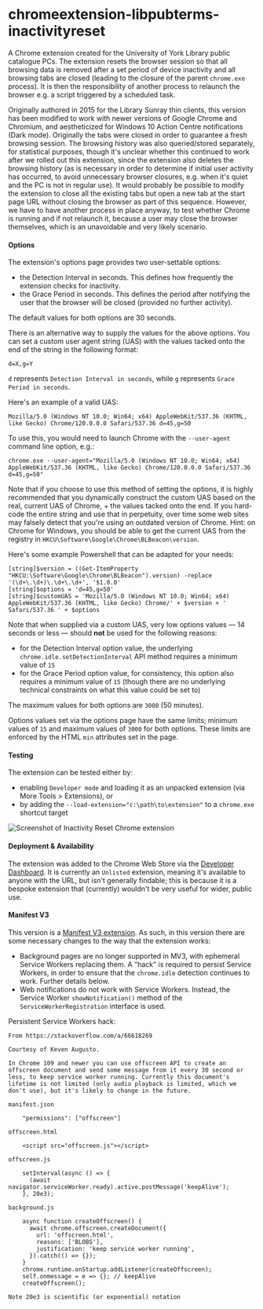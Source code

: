 # chromeextension-libpubterms-inactivityreset

A Chrome extension created for the University of York Library public catalogue PCs. The extension resets the browser session so that all browsing data is removed after a set period of device inactivity and all browsing tabs are closed (leading to the closure of the parent `chrome.exe` process). It is then the responsibility of another process to relaunch the browser e.g. a script triggered by a scheduled task.

Originally authored in 2015 for the Library Sunray thin clients, this version has been modified to work with newer versions of Google Chrome and Chromium, and aestheticized for Windows 10 Action Centre notifications (Dark mode). Originally the tabs were closed in order to guarantee a fresh browsing session. The browsing history was also queried/stored separately, for statistical purposes,  though it's unclear whether this continued to work after we rolled out this extension, since the extension also deletes the browsing history (as is necessary in order to determine if initial user activity has occurred, to avoid unnecessary browser closures, e.g. when it's quiet and the PC is not in regular use). It would probably be possible to modify the extension to close all the existing tabs but open a new tab at the start page URL without closing the browser as part of this sequence. However, we have to have another process in place anyway, to test whether Chrome is running and if not relaunch it, because a user may close the browser themselves, which is an unavoidable and very likely scenario.

#### Options

The extension's options page provides two user-settable options:
- the Detection Interval in seconds. This defines how frequently the extension checks for inactivity.
- the Grace Period in seconds. This defines the period after notifying the user that the browser will be closed (provided no further activity).

The default values for both options are 30 seconds.

There is an alternative way to supply the values for the above options. You can set a custom user agent string (UAS) with the values tacked onto the end of the string in the following format:
```
d=X,g=Y
```
`d` represents `Detection Interval in seconds`, while `g` represents `Grace Period in seconds`.

Here's an example of a valid UAS:
```
Mozilla/5.0 (Windows NT 10.0; Win64; x64) AppleWebKit/537.36 (KHTML, like Gecko) Chrome/120.0.0.0 Safari/537.36 d=45,g=50
```
To use this, you would need to launch Chrome with the `--user-agent` command line option, e.g.:
```
chrome.exe --user-agent="Mozilla/5.0 (Windows NT 10.0; Win64; x64) AppleWebKit/537.36 (KHTML, like Gecko) Chrome/120.0.0.0 Safari/537.36 d=45,g=50"
```
Note that if you choose to use this method of setting the options, it is highly recommended that you dynamically construct the custom UAS based on the real, current UAS of Chrome, + the values tacked onto the end. If you hard-code the entire string and use that in perpetuity, over time some web sites may falsely detect that you're using an outdated version of Chrome. Hint: on Chrome for Windows, you should be able to get the current UAS from the registry in `HKCU\Software\Google\Chrome\BLBeacon\version`.

Here's some example Powershell that can be adapted for your needs:
```
[string]$version = ((Get-ItemProperty "HKCU:\Software\Google\Chrome\BLBeacon").version) -replace '(\d+\.\d+)\.\d+\.\d+', '$1.0.0'
[string]$options = 'd=45,g=50'
[string]$customUAS = 'Mozilla/5.0 (Windows NT 10.0; Win64; x64) AppleWebKit/537.36 (KHTML, like Gecko) Chrome/' + $version + ' Safari/537.36 ' + $options
```
Note that when supplied via a custom UAS, very low options values — 14 seconds or less — should **not** be used for the following reasons:
- for the Detection Interval option value, the underlying `chrome.idle.setDetectionInterval` API method requires a minimum value of `15`
- for the Grace Period option value, for consistency, this option also requires a minimum value of `15` (though there are no underlying technical constraints on what this value could be set to)

The maximum values for both options are `3000` (50 minutes).

Options values set via the options page have the same limits; minimum values of `15` and maximum values of `3000` for both options. These limits are enforced by the HTML `min` attributes set in the page.

#### Testing
The extension can be tested either by:
- enabling `Developer mode` and loading it as an unpacked extension (via More Tools > Extensions), or
- by adding the `--load-extension="c:\path\to\extension"` to a `chrome.exe` shortcut target

![Screenshot of Inactivity Reset Chrome extension](https://lh3.googleusercontent.com/LRCgqrnpRKXh0gzKAjpmPgfFaEBdsUFmsdD_t0PqA1vVpuBGn_92Qsq8Ohso7ZX-jaEANhhUn6FAARNQOjF0mbXe=w640-h400-e365-rj-sc0x00ffffff)

#### Deployment & Availability
The extension was added to the Chrome Web Store via the [Developer Dashboard](https://chrome.google.com/webstore/devconsole). It is currently an `Unlisted` extension, meaning it's available to anyone with the URL, but isn't generally findable; this is because it is a bespoke extension that (currently) wouldn't be very useful for wider, public use.

#### Manifest V3
This version is a [Manifest V3 extension](https://developer.chrome.com/docs/extensions/mv3/intro/). As such, in this version there are some necessary changes to the way that the extension works:
- Background pages are no longer supported in MV3, with ephemeral Service Workers replacing them. A "hack" is required to persist Service Workers, in order to ensure that the `chrome.idle` detection continues to work. Further details below.
- Web notifications do not work with Service Workers. Instead, the Service Worker `showNotification()` method of the `ServiceWorkerRegistration` interface is used.

Persistent Service Workers hack:
```
From https://stackoverflow.com/a/66618269

Courtesy of Keven Augusto.

In Chrome 109 and newer you can use offscreen API to create an offscreen document and send some message from it every 30 second or less, to keep service worker running. Currently this document's lifetime is not limited (only audio playback is limited, which we don't use), but it's likely to change in the future.

manifest.json

    "permissions": ["offscreen"]

offscreen.html

    <script src="offscreen.js"></script>

offscreen.js

    setInterval(async () => {
      (await navigator.serviceWorker.ready).active.postMessage('keepAlive');
    }, 20e3);

background.js

    async function createOffscreen() {
      await chrome.offscreen.createDocument({
        url: 'offscreen.html',
        reasons: ['BLOBS'],
        justification: 'keep service worker running',
      }).catch(() => {});
    }
    chrome.runtime.onStartup.addListener(createOffscreen);
    self.onmessage = e => {}; // keepAlive
    createOffscreen();

Note 20e3 is scientific (or exponential) notation
```

